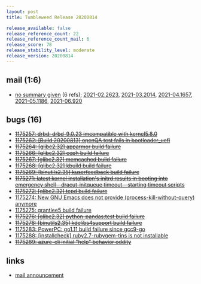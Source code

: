 ```yaml
---
layout: post
title: Tumbleweed Release 20200814

release_available: false
release_reference_count: 22
release_reference_count_mail: 6
release_score: 78
release_stability_level: moderate
release_version: 20200814
---
```


## mail (1:6)

- [no summary given](https://lists.opensuse.org/archives/list/factory@lists.opensuse.org/thread/FZJXQUT6UHGAYNRO2BDE4WGTODQEMXBH) (6 refs); [2021-02.2623](https://lists.opensuse.org/archives/list/factory@lists.opensuse.org/thread/FZJXQUT6UHGAYNRO2BDE4WGTODQEMXBH), [2021-03.2014](https://lists.opensuse.org/archives/list/factory@lists.opensuse.org/thread/FZJXQUT6UHGAYNRO2BDE4WGTODQEMXBH), [2021-04.1657](https://lists.opensuse.org/archives/list/factory@lists.opensuse.org/thread/FZJXQUT6UHGAYNRO2BDE4WGTODQEMXBH), [2021-05.1186](https://lists.opensuse.org/archives/list/factory@lists.opensuse.org/thread/FZJXQUT6UHGAYNRO2BDE4WGTODQEMXBH), [2021-06.920](https://lists.opensuse.org/archives/list/factory@lists.opensuse.org/thread/FZJXQUT6UHGAYNRO2BDE4WGTODQEMXBH)

## bugs (16)

<!--more-->

- ~~[1175257: drbd: drbd-9.0.23 imcompatible with kernel5.8.0](https://bugzilla.opensuse.org/show_bug.cgi?id=1175257)~~
- ~~[1175262: \[Build 20200813\] openQA test fails in bootloader_uefi](https://bugzilla.opensuse.org/show_bug.cgi?id=1175262)~~
- ~~[1175264: \[glibc2.32\] apparmor build failure](https://bugzilla.opensuse.org/show_bug.cgi?id=1175264)~~
- ~~[1175266: \[glibc2.32\] ceph build failure](https://bugzilla.opensuse.org/show_bug.cgi?id=1175266)~~
- ~~[1175267: \[glibc2.32\] memcached build failure](https://bugzilla.opensuse.org/show_bug.cgi?id=1175267)~~
- ~~[1175268: \[glibc2.32\] kbuild build failure](https://bugzilla.opensuse.org/show_bug.cgi?id=1175268)~~
- ~~[1175269: \[binutils2.35\] kuserfeedback build failure](https://bugzilla.opensuse.org/show_bug.cgi?id=1175269)~~
- ~~[1175271: latest kernel installation's initrd results in booting into emergency shell - dracut-initqueue timeout - starting timeout scripts](https://bugzilla.opensuse.org/show_bug.cgi?id=1175271)~~
- ~~[1175272: \[glibc2.32\] tcpd build failure](https://bugzilla.opensuse.org/show_bug.cgi?id=1175272)~~
- [1175274: New GNU Emacs does not provide (process-kill-without-query) anymore](https://bugzilla.opensuse.org/show_bug.cgi?id=1175274)
- [1175275: grantlee5 build failure](https://bugzilla.opensuse.org/show_bug.cgi?id=1175275)
- ~~[1175276: \[glibc2.32\] python-pandas:test build failure](https://bugzilla.opensuse.org/show_bug.cgi?id=1175276)~~
- ~~[1175278: \[binutils2.35\] kdelibs4support build failure](https://bugzilla.opensuse.org/show_bug.cgi?id=1175278)~~
- [1175283: PowerPC: go1.11 build failure since gcc9-go](https://bugzilla.opensuse.org/show_bug.cgi?id=1175283)
- [1175288: \[installcheck\] ruby2.7-rubygem-tins is not installable](https://bugzilla.opensuse.org/show_bug.cgi?id=1175288)
- ~~[1175289: azure-cli initial "help" behavior oddity](https://bugzilla.opensuse.org/show_bug.cgi?id=1175289)~~



## links

- [mail announcement](https://lists.opensuse.org/archives/list/factory@lists.opensuse.org/thread/FZJXQUT6UHGAYNRO2BDE4WGTODQEMXBH)
